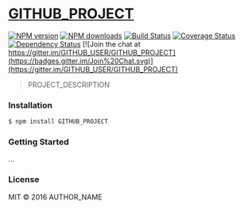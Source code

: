 # [GITHUB_PROJECT](https://github.com/GITHUB_USER/GITHUB_PROJECT)

[![NPM version](http://img.shields.io/npm/v/GITHUB_PROJECT.svg?style=flat-square)](https://www.npmjs.com/package/GITHUB_PROJECT)
[![NPM downloads](http://img.shields.io/npm/dm/GITHUB_PROJECT.svg?style=flat-square)](https://www.npmjs.com/package/GITHUB_PROJECT)
[![Build Status](http://img.shields.io/travis/GITHUB_USER/GITHUB_PROJECT/master.svg?style=flat-square)](https://travis-ci.org/GITHUB_USER/GITHUB_PROJECT)
[![Coverage Status](https://img.shields.io/coveralls/GITHUB_USER/GITHUB_PROJECT.svg?style=flat-square)](https://coveralls.io/GITHUB_USER/GITHUB_PROJECT)
[![Dependency Status](http://img.shields.io/david/GITHUB_USER/GITHUB_PROJECT.svg?style=flat-square)](https://david-dm.org/GITHUB_USER/GITHUB_PROJECT)
[![Join the chat at https://gitter.im/GITHUB_USER/GITHUB_PROJECT](https://badges.gitter.im/Join%20Chat.svg)](https://gitter.im/GITHUB_USER/GITHUB_PROJECT)

> PROJECT_DESCRIPTION

### Installation

```sh
$ npm install GITHUB_PROJECT
```

### Getting Started

...

### License

MIT © 2016 AUTHOR_NAME
